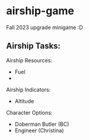 # airship-game
Fall 2023 upgrade minigame :D

Airship Tasks:
- 

Airship Resources:
- Fuel
- 

Airship Indicators:
- Altitude

Character Options:
- Doberman Butler (BC)
- Engineer (Christina)
